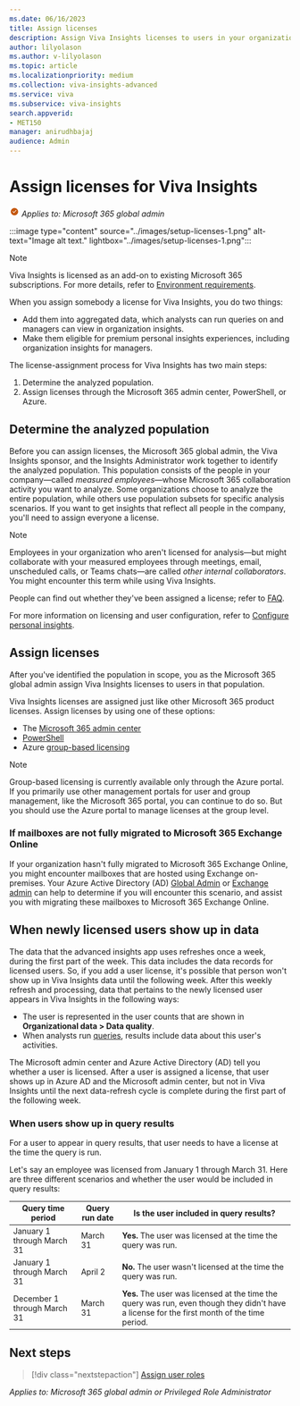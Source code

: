 ```yaml
---
ms.date: 06/16/2023
title: Assign licenses
description: Assign Viva Insights licenses to users in your organization
author: lilyolason
ms.author: v-lilyolason
ms.topic: article
ms.localizationpriority: medium 
ms.collection: viva-insights-advanced 
ms.service: viva 
ms.subservice: viva-insights 
search.appverid: 
- MET150 
manager: anirudhbajaj
audience: Admin
---
```


# Assign licenses for Viva Insights

![global admin](../images/applies-to-m365-admin.png) *Applies to: Microsoft 365 global admin*

:::image type="content" source="../images/setup-licenses-1.png" alt-text="Image alt text." lightbox="../images/setup-licenses-1.png":::

>[!Note]
>Viva Insights is licensed as an add-on to existing Microsoft 365 subscriptions. For more details, refer to [Environment requirements](environment-requirements.md).

When you assign somebody a license for Viva Insights, you do two things:

* Add them into aggregated data, which analysts can run queries on and managers can view in organization insights.
* Make them eligible for premium personal insights experiences, including organization insights for managers.

The license-assignment process for Viva Insights has two main steps:

1. Determine the analyzed population.
1. Assign licenses through the Microsoft 365 admin center, PowerShell, or Azure.

## Determine the analyzed population

Before you can assign licenses, the Microsoft 365 global admin, the Viva Insights sponsor, and the Insights Administrator work together to identify the analyzed population. This population consists of the people in your company—called *measured employees*—whose Microsoft 365 collaboration activity you want to analyze. Some organizations choose to analyze the entire population, while others use population subsets for specific analysis scenarios. If you want to get insights that reflect all people in the company, you'll need to assign everyone a license.

>[!Note]
>Employees in your organization who aren't licensed for analysis—but might collaborate with your measured employees through meetings, email, unscheduled calls, or Teams chats—are called *other internal collaborators*. You might encounter this term while using Viva Insights.

 People can find out whether they've been assigned a license; refer to [FAQ](../../personal/overview/mya-faq.md#q1-how-can-i-find-out-what-my-plan-is). 

For more information on licensing and user configuration, refer to [Configure personal insights](configure-personal-insights.md).

## Assign licenses

After you've identified the population in scope, you as the Microsoft 365 global admin assign Viva Insights licenses to users in that population.

Viva Insights licenses are assigned just like other Microsoft 365 product licenses. Assign licenses by using one of these options:

* The [Microsoft 365 admin center​](/microsoft-365/admin/add-users/add-users)
* [PowerShell](/microsoft-365/enterprise/assign-licenses-to-user-accounts-with-microsoft-365-powershell)
* Azure [group-based licensing](/azure/active-directory/enterprise-users/licensing-groups-assign)

>[!Note]
>Group-based licensing is currently available only through the Azure portal. If you primarily use other management portals for user and group management, like the Microsoft 365 portal, you can continue to do so. But you should use the Azure portal to manage licenses at the group level.

### If mailboxes are not fully migrated to Microsoft 365 Exchange Online

If your organization hasn't fully migrated to Microsoft 365 Exchange Online, you might encounter mailboxes that are hosted using Exchange on-premises. Your Azure Active Directory (AD) [Global Admin](/azure/active-directory/roles/permissions-reference#global-administrator) or [Exchange admin](/azure/active-directory/roles/permissions-reference#exchange-administrator) can help to determine if you will encounter this scenario, and assist you with migrating these mailboxes to Microsoft 365 Exchange Online. 

## When newly licensed users show up in data

The data that the advanced insights app uses refreshes once a week, during the first part of the week. This data includes the data records for licensed users. So, if you add a user license, it's possible that person won't show up in Viva Insights data until the following week. After this weekly refresh and processing, data that pertains to the newly licensed user appears in Viva Insights in the following ways:

* The user is represented in the user counts that are shown in **Organizational data > Data quality**.
* When analysts run [queries](../analyst/person-query.md), results include data about this user's activities.

The Microsoft admin center and Azure Active Directory (AD) tell you whether a user is licensed. After a user is assigned a license, that user shows up in Azure AD and the Microsoft admin center, but not in Viva Insights until the next data-refresh cycle is complete during the first part of the following week.

### When users show up in query results

For a user to appear in query results, that user needs to have a license at the time the query is run.

Let's say an employee was licensed from January 1 through March 31. Here are three different scenarios and whether the user would be included in query results:

|Query time period| Query run date| Is the user included in query results?|
|-----------------|-------------|-----|
|January 1 through March 31|March 31 |**Yes.** The user was licensed at the time the query was run. |
|January 1 through March 31|April 2|**No.** The user wasn't licensed at the time the query was run.|
|December 1 through March 31 |March 31|**Yes.** The user was licensed at the time the query was run, even though they didn't have a license for the first month of the time period.|

## Next steps

> [!div class="nextstepaction"]
> [Assign user roles](./assign-user-roles.md)

*Applies to: Microsoft 365 global admin or Privileged Role Administrator*


